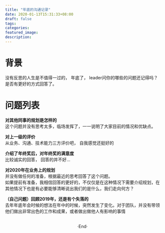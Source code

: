 ```yaml
---
title: "年底的沟通记录"
date: 2020-01-13T15:31:33+08:00
draft: false
tags: 
categories: 
featured_image: 
description: 
---
```

# 背景
没有反思的人生是不值得一过的， 年底了， leader问你的哪些的问题还记得吗？ 是否有更好的方式回答了。  

# 问题列表

**对其他同事的规划是怎样的**   
这个问题并没有思考太多，临场发挥了，一一说明了大家目前的情况和优缺点。   
   
**对上一级的评价**  
从业务、沟通、技术能力三方评价吧， 自我感觉还挺好的  
   
**介绍了年终奖后，对年终奖的满意度**  
比较诚实的回答， 回答的并不好...   
   

**对2020年在业务上的规划**  
并没有做任何的准备，根据最近的思考回答了这个问题。  
如果提前有准备，我相信回答的更好的，不仅仅是在这种情况下需要介绍规划，在其他情况下也是有必要能够清晰说出我们的是什么，我们走向何方？  

   
**（自己问题）回顾2019年，还是有个失落的**  
去年年底年会时候的想法在年中的时候，突然发生了变化。对于团队，并没有带领他们做出非常出色的工作和成果，或者做出做他人有影响的事情  





<br>

<center>  ·End·  </center>
